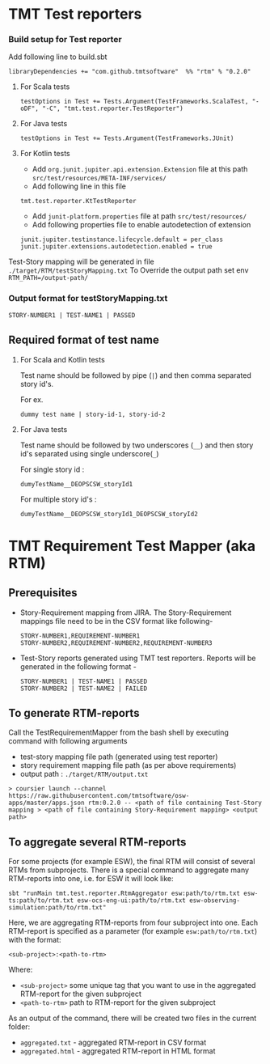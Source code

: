 # TMT Test reporters

### Build setup for Test reporter
Add following line to build.sbt

```
libraryDependencies += "com.github.tmtsoftware"  %% "rtm" % "0.2.0"
```


1. For Scala tests

    ```
    testOptions in Test += Tests.Argument(TestFrameworks.ScalaTest, "-oDF", "-C", "tmt.test.reporter.TestReporter")
    ```
2. For Java tests

    ```
    testOptions in Test += Tests.Argument(TestFrameworks.JUnit)
    ```
3. For Kotlin tests

    - Add `org.junit.jupiter.api.extension.Extension` file at this path `src/test/resources/META-INF/services/`
    - Add following line in this file 
    ```
    tmt.test.reporter.KtTestReporter
    ```
    - Add `junit-platform.properties` file at path `src/test/resources/`
    - Add following properties file to enable autodetection of extension
    
    ```
    junit.jupiter.testinstance.lifecycle.default = per_class
    junit.jupiter.extensions.autodetection.enabled = true
    ```

Test-Story mapping will be generated in file `./target/RTM/testStoryMapping.txt` 
To Override the output path set env `RTM_PATH=/output-path/`

### Output format for testStoryMapping.txt
```
STORY-NUMBER1 | TEST-NAME1 | PASSED
```

## Required format of test name

1. For Scala and Kotlin tests 

    Test name should be followed by pipe (`|`) and then comma separated story id's.

    For ex.
    ```
    dummy test name | story-id-1, story-id-2
    ```
2. For Java tests

    Test name should be followed by two underscores (`__`) and then story id's separated using single underscore(`_`)

    For single story id :
    ```
    dumyTestName__DEOPSCSW_storyId1
    ```
    For multiple story id's :
    ```
    dumyTestName__DEOPSCSW_storyId1_DEOPSCSW_storyId2
    ```

# TMT Requirement Test Mapper (aka RTM)


## Prerequisites 
- Story-Requirement mapping from JIRA.
    The Story-Requirement mappings file need to be in the CSV format like following-
    ```
    STORY-NUMBER1,REQUIREMENT-NUMBER1
    STORY-NUMBER2,REQUIREMENT-NUMBER2,REQUIREMENT-NUMBER3
    ```
- Test-Story reports generated using TMT test reporters.
    Reports will be generated in the following format -
    ```
    STORY-NUMBER1 | TEST-NAME1 | PASSED
    STORY-NUMBER2 | TEST-NAME2 | FAILED
    ```

## To generate RTM-reports

Call the TestRequirementMapper from the bash shell by executing command with following arguments
- test-story mapping file path (generated using test reporter)
- story requirement mapping file path (as per above requirements)
- output path : `./target/RTM/output.txt`
```
> coursier launch --channel https://raw.githubusercontent.com/tmtsoftware/osw-apps/master/apps.json rtm:0.2.0 -- <path of file containing Test-Story mapping > <path of file containing Story-Requirement mapping> <output path>
```

## To aggregate several RTM-reports

For some projects (for example ESW), the final RTM will consist of several RTMs from subprojects. 
There is a special command to aggregate many RTM-reports into one, i.e. for ESW it will look like:
```shell
sbt "runMain tmt.test.reporter.RtmAggregator esw:path/to/rtm.txt esw-ts:path/to/rtm.txt esw-ocs-eng-ui:path/to/rtm.txt esw-observing-simulation:path/to/rtm.txt"
```
Here, we are aggregating RTM-reports from four subproject into one. Each RTM-report is specified as a parameter (for example `esw:path/to/rtm.txt`) with the format:
```shell
<sub-project>:<path-to-rtm>
```
Where:
- `<sub-project>` some unique tag that you want to use in the aggregated RTM-report for the given subproject
- `<path-to-rtm>` path to RTM-report for the given subproject

As an output of the command, there will be created two files in the current folder:
- `aggregated.txt` - aggregated RTM-report in CSV format
- `aggregated.html` - aggregated RTM-report in HTML format
